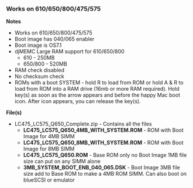 ### Works on 610/650/800/475/575

**Notes**
  - Works on 610/650/800/475/575
  - Boot image has 040/065 enabler
  - Boot image is OS7.1
  - djMEMC Large RAM support for 610/650/800
    - 610 - 250MB
    - 650/800 - 520MB 
  - RAM check disabled
  - No checksum check
  - ROMs with a boot SYSTEM - hold R to load from ROM or hold A & R to load from ROM into a RAM drive (16mb or more RAM required). Hold key(s) as soon as the arrow appears and before the happy Mac boot icon. After icon appears, you can release the key(s).

  **File(s)**
  - LC475_LC575_Q650_Complete.zip - Contains all the files
    - **LC475_LC575_Q650_4MB_WITH_SYSTEM.ROM** - ROM with Boot Image for 4MB SIMM
    - **LC475_LC575_Q650_8MB_WITH_SYSTEM.ROM** - ROM with Boot Image for 8MB SIMM
    - **LC475_LC575_Q650.ROM** - Base ROM only no Boot Image 1MB file size can put on any SIMM alone
    - **3MB_SYSTEM_BOOT_ENB_040_065.DSK** - Boot Image 3MB file size add to Base ROM to make a 4MB ROM SIMM. Can also boot on blueSCSI or emulator
